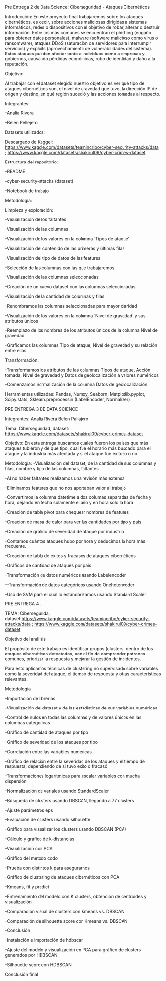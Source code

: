 Pre Entrega 2  de Data Science: Ciberseguridad - Ataques Cibernéticos

Introducción: En este proyecto final trabajaremos sobre los ataques cibernéticos, es decir, sobre acciones maliciosas dirigidas a sistemas informáticos, redes o dispositivos con el objetivo de robar, alterar o destruir información. Entre los más comunes se encuentran el phishing (engaño para obtener datos personales), malware (software malicioso como virus o ransomware), ataques DDoS (saturación de servidores para interrumpir servicios) y exploits (aprovechamiento de vulnerabilidades del sistema). Estos ataques pueden afectar tanto a individuos como a empresas y gobiernos, causando pérdidas económicas, robo de identidad y daño a la reputación.

Objetivo:

Al trabajar con el dataset elegido nuestro objetivo es ver qué tipo de ataques cibernéticos son, el nivel de gravedad que tuvo, la dirección IP de origen y destino, en qué región sucedió y las acciones tomadas al respecto.

Integrantes:

-Analia Rivera

-Belén Pellejero

Datasets utilizados:

Descargado de Kaggel: https://www.kaggle.com/datasets/teamincribo/cyber-security-attacks/data ; https://www.kaggle.com/datasets/shakirul09/cyber-crimes-dataset

Estructura del repositorio:

-README

-cyber-security-attacks (dataset)

-Notebook de trabajo

Metodología:

Limpieza y exploración:

-Visualización de los faltantes

-Visualización de las columnas

-Visualización de los valores en la columna ‘Tipos de ataque’

-Visualización del contenido de las primeras y últimas filas

-Visualización del tipo de datos de las features

-Selección de las columnas con las que trabajaremos

-Visualización de las columnas seleccionadas

-Creación de un nuevo dataset con las columnas seleccionadas

-Visualización de la cantidad de columnas y filas

-Renombramos las columnas seleccionadas para mayor claridad

-Visualización de los valores en la columna ‘Nivel de gravedad’ y sus atributos únicos

-Reemplazo de los nombres de los atributos únicos de la columna Nivel de gravedad

-Graficamos las columnas Tipo de ataque, Nivel de gravedad y su relación entre ellas.

Transformación:

-Transformamos los atributos de las columnas Tipos de ataque, Acción tomada, Nivel de gravedad y Datos de geolocalización a valores numéricos

-Comenzamos normalización de la columna Datos de geolocalización

Herramientas utilizadas: Pandas, Numpy, Seaborn, Matplotlib.pyplot, Scipy.stats, Sklearn.preprocessin (LabelEncoder, Normalizer)

PRE ENTREGA 3 DE DATA SCIENCE

Integrantes: Analia Rivera
             Belen Pallajero

Tema: Ciberseguridad, dataset: https://www.kaggle.com/datasets/shakirul09/cyber-crimes-dataset

Objetivo: En esta entrega buscamos cuales fueron los paises que más ataques tubieron y de que tipo, cual fue el horario más buscado para el ataque y la industria más afectada y si el ataque fue exitoso o no.

Metodología:
-Visualización del dataset, de la cantidad de sus columnas y filas, nombre y tipo de las columnas, faltantes

-Al no haber faltantes realizamos una revisón más extensa

-Eliminamos features que no nos aportaban valor al trabajo

-Convertimos la columna datetime a dos columas separadas de fecha y hora, dejando en fecha solamente el año y en hora solo la hora

-Creación de tabla pivot para chequear nombres de features

-Creacion de mapa de calor para ver las cantidades por tipo y país

-Creación de gráfico de severidad de ataque por industría

-Contamos cuántos ataques hubo por hora y deducimos la hora más frecuente.

-Creación de tabla de exitos y fracasos de ataques cibernéticos

-Gráficos de cantidad de ataques por país

-Transformación de datos numéricos usando Labelencoder

--Transformación de datos categóricos usando Onehotencoder

-Uso de SVM para el cual lo estandarizamos usando Standard Scaler


PRE ENTREGA 4 . 

TEMA: Cibersegurida, dataset:https://www.kaggle.com/datasets/teamincribo/cyber-security-attacks/data ; https://www.kaggle.com/datasets/shakirul09/cyber-crimes-dataset


Objetivo del análisis

El propósito de este trabajo es identificar grupos (clusters) dentro de los ataques cibernéticos detectados, con el fin de comprender patrones comunes, priorizar la respuesta y mejorar la gestión de incidentes.

Para esto aplicamos técnicas de clustering no supervisado sobre variables como la severidad del ataque, el tiempo de respuesta y otras características relevantes.

Metodología

-Importación de librerias

-Visualización del dataset y de las estadísticas de sus variables numéricas

-Control de nulos en todas las columnas y de valores únicos en las columnas categoricas

-Gráfico de cantidad de ataques por tipo

-Gráfico de severidad de los ataques por tipo

-Correlación entre las variables numéricas

-Gráfico de relación entre la severidad de los ataques y el tiempo de respuesta, dependiendo de si tuvo exito o fracasó

-Transformaciones logarítmicas para escalar variables con mucha dispersión

-Normalización de variales usando StandardScaler

-Búsqueda de clusters usando DBSCAN, llegando a 77 clusters

-Ajuste parámetros eps

-Evaluación de clusters usando silhouette

-Gráfico para visualizar los clusters usando DBSCAN (PCA)

-Cálculo y gráfico de k-distancias

-Visualización con PCA

-Gráfico del metodo codo

-Prueba con distintos k para asegurarnos

-Gráfico de clustering de ataques cibernéticos con PCA

-Kmeans, fit y predict

-Entrenamiento del modelo con K clusters, obtención de centroides y visualización

-Comparación visual de clusters con Kmeans vs. DBSCAN

-Comparación de silhouette score con Kmeans vs. DBSCAN

-Conclusión

-Instalación e importación de hdbscan

-Ajuste del modelo y visualización en PCA para gráfico de clusters generados por HDBSCAN

-Silhouette score con HDBSCAN

Conclusión final









